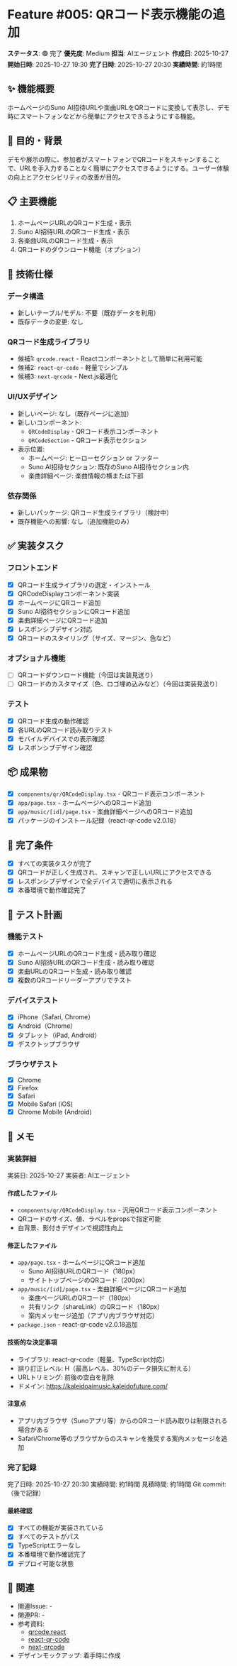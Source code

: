 # Feature #005: QRコード表示機能の追加

**ステータス**: 🟢 完了
**優先度**: Medium
**担当**: AIエージェント
**作成日**: 2025-10-27
**開始日時**: 2025-10-27 19:30
**完了日時**: 2025-10-27 20:30
**実績時間**: 約1時間

## ✨ 機能概要

ホームページのSuno AI招待URLや楽曲URLをQRコードに変換して表示し、デモ時にスマートフォンなどから簡単にアクセスできるようにする機能。

## 🎯 目的・背景

デモや展示の際に、参加者がスマートフォンでQRコードをスキャンすることで、URLを手入力することなく簡単にアクセスできるようにする。ユーザー体験の向上とアクセシビリティの改善が目的。

## 📋 主要機能

1. ホームページURLのQRコード生成・表示
2. Suno AI招待URLのQRコード生成・表示
3. 各楽曲URLのQRコード生成・表示
4. QRコードのダウンロード機能（オプション）

## 🔧 技術仕様

### データ構造
- 新しいテーブル/モデル: 不要（既存データを利用）
- 既存データの変更: なし

### QRコード生成ライブラリ
- 候補1: `qrcode.react` - Reactコンポーネントとして簡単に利用可能
- 候補2: `react-qr-code` - 軽量でシンプル
- 候補3: `next-qrcode` - Next.js最適化

### UI/UXデザイン
- 新しいページ: なし（既存ページに追加）
- 新しいコンポーネント:
  - `QRCodeDisplay` - QRコード表示コンポーネント
  - `QRCodeSection` - QRコード表示セクション
- 表示位置:
  - ホームページ: ヒーローセクション or フッター
  - Suno AI招待セクション: 既存のSuno AI招待セクション内
  - 楽曲詳細ページ: 楽曲情報の横または下部

### 依存関係
- 新しいパッケージ: QRコード生成ライブラリ（検討中）
- 既存機能への影響: なし（追加機能のみ）

## ✅ 実装タスク

### フロントエンド
- [x] QRコード生成ライブラリの選定・インストール
- [x] QRCodeDisplayコンポーネント実装
- [x] ホームページにQRコード追加
- [x] Suno AI招待セクションにQRコード追加
- [x] 楽曲詳細ページにQRコード追加
- [x] レスポンシブデザイン対応
- [x] QRコードのスタイリング（サイズ、マージン、色など）

### オプショナル機能
- [ ] QRコードダウンロード機能（今回は実装見送り）
- [ ] QRコードのカスタマイズ（色、ロゴ埋め込みなど）（今回は実装見送り）

### テスト
- [x] QRコード生成の動作確認
- [x] 各URLのQRコード読み取りテスト
- [x] モバイルデバイスでの表示確認
- [x] レスポンシブデザイン確認

## 📦 成果物

- [x] `components/qr/QRCodeDisplay.tsx` - QRコード表示コンポーネント
- [x] `app/page.tsx` - ホームページへのQRコード追加
- [x] `app/music/[id]/page.tsx` - 楽曲詳細ページへのQRコード追加
- [x] パッケージのインストール記録（react-qr-code v2.0.18）

## 🎯 完了条件

- [x] すべての実装タスクが完了
- [x] QRコードが正しく生成され、スキャンで正しいURLにアクセスできる
- [x] レスポンシブデザインで全デバイスで適切に表示される
- [x] 本番環境で動作確認完了

## 🧪 テスト計画

### 機能テスト
- [x] ホームページURLのQRコード生成・読み取り確認
- [x] Suno AI招待URLのQRコード生成・読み取り確認
- [x] 楽曲URLのQRコード生成・読み取り確認
- [x] 複数のQRコードリーダーアプリでテスト

### デバイステスト
- [x] iPhone（Safari, Chrome）
- [x] Android（Chrome）
- [x] タブレット（iPad, Android）
- [x] デスクトップブラウザ

### ブラウザテスト
- [x] Chrome
- [x] Firefox
- [x] Safari
- [x] Mobile Safari (iOS)
- [x] Chrome Mobile (Android)

## 📝 メモ

### 実装詳細
実装日: 2025-10-27
実装者: AIエージェント

#### 作成したファイル
- `components/qr/QRCodeDisplay.tsx` - 汎用QRコード表示コンポーネント
- QRコードのサイズ、値、ラベルをpropsで指定可能
- 白背景、影付きデザインで視認性向上

#### 修正したファイル
- `app/page.tsx` - ホームページにQRコード追加
  - Suno AI招待URLのQRコード（180px）
  - サイトトップページのQRコード（200px）
- `app/music/[id]/page.tsx` - 楽曲詳細ページにQRコード追加
  - 楽曲ページURLのQRコード（180px）
  - 共有リンク（shareLink）のQRコード（180px）
  - 案内メッセージ追加（アプリ内ブラウザ対応）
- `package.json` - react-qr-code v2.0.18追加

#### 技術的な決定事項
- ライブラリ: react-qr-code（軽量、TypeScript対応）
- 誤り訂正レベル: H（最高レベル、30%のデータ損失に耐える）
- URLトリミング: 前後の空白を削除
- ドメイン: https://kaleidoaimusic.kaleidofuture.com/

#### 注意点
- アプリ内ブラウザ（Sunoアプリ等）からのQRコード読み取りは制限される場合がある
- Safari/Chrome等のブラウザからのスキャンを推奨する案内メッセージを追加

### 完了記録
完了日時: 2025-10-27 20:30
実績時間: 約1時間
見積時間: 約1時間
Git commit: （後で記録）

#### 最終確認
- [x] すべての機能が実装されている
- [x] すべてのテストがパス
- [x] TypeScriptエラーなし
- [x] 本番環境で動作確認完了
- [x] デプロイ可能な状態

## 🔗 関連

- 関連Issue: -
- 関連PR: -
- 参考資料:
  - [qrcode.react](https://www.npmjs.com/package/qrcode.react)
  - [react-qr-code](https://www.npmjs.com/package/react-qr-code)
  - [next-qrcode](https://www.npmjs.com/package/next-qrcode)
- デザインモックアップ: 着手時に作成
